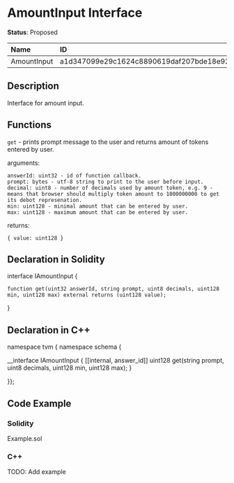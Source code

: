 
# AmountInput Interface

**Status**: Proposed

| Name        | ID                                                                |
| :---------- | :---------------------------------------------------------------- |
| AmountInput | a1d347099e29c1624c8890619daf207bde18e92df5220a54bcc6d858309ece84  |


## Description

Interface for amount input.

## Functions

`get` - prints prompt message to the user and returns amount of tokens entered by user.

arguments:

	answerId: uint32 - id of function callback.
	prompt: bytes - utf-8 string to print to the user before input.
	decimal: uint8 - number of decimals used by amount token, e.g. 9 - means that browser should multiply token amount to 1000000000 to get its debot represenation.
	min: uint128 - minimal amount that can be entered by user.
	max: uint128 - maximum amount that can be entered by user.

returns:

	{ value: uint128 }

## Declaration in Solidity

interface IAmountInput {

	function get(uint32 answerId, string prompt, uint8 decimals, uint128 min, uint128 max) external returns (uint128 value);

}

## Declaration in C++

namespace tvm { namespace schema {

__interface IAmountInput {
	[[internal, answer_id]]
	uint128 get(string prompt, uint8 decimals, uint128 min, uint128 max);
}

}};

## Code Example

### Solidity

Example.sol

### C++

TODO: Add example
